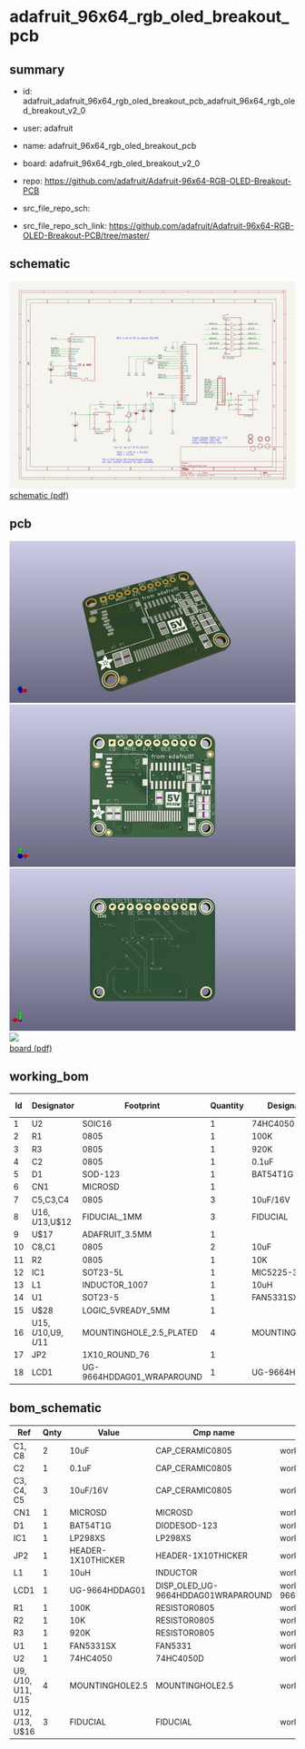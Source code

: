 # adafruit_96x64_rgb_oled_breakout_pcb
 
## summary 
* id: adafruit_adafruit_96x64_rgb_oled_breakout_pcb_adafruit_96x64_rgb_oled_breakout_v2_0
* user: adafruit
* name: adafruit_96x64_rgb_oled_breakout_pcb
* board: adafruit_96x64_rgb_oled_breakout_v2_0
* repo: https://github.com/adafruit/Adafruit-96x64-RGB-OLED-Breakout-PCB



* src_file_repo_sch: 
* src_file_repo_sch_link: https://github.com/adafruit/Adafruit-96x64-RGB-OLED-Breakout-PCB/tree/master/

## schematic  
![](working_schematic_600.png)  
[schematic (pdf)](working_schematic.pdf)  

## pcb  
![](working_3d_600.png) 
![](working_3d_front_600.png)  
![](working_3d_back_600.png)  
![](working_600.png)  
[board (pdf)](working.pdf)  

## working_bom
| Id | Designator | Footprint | Quantity | Designation | Supplier and ref |  | None | 
| --- | --- | --- | --- | --- | --- | --- | --- | 
| 1 | U2 | SOIC16 | 1 | 74HC4050 |  |  | [''] | 
| 2 | R1 | 0805 | 1 | 100K |  |  | [''] | 
| 3 | R3 | 0805 | 1 | 920K |  |  | [''] | 
| 4 | C2 | 0805 | 1 | 0.1uF |  |  | [''] | 
| 5 | D1 | SOD-123 | 1 | BAT54T1G |  |  | [''] | 
| 6 | CN1 | MICROSD | 1 |  |  |  | [''] | 
| 7 | C5,C3,C4 | 0805 | 3 | 10uF/16V |  |  | [''] | 
| 8 | U$16,U$13,U$12 | FIDUCIAL_1MM | 3 | FIDUCIAL |  |  | [''] | 
| 9 | U$17 | ADAFRUIT_3.5MM | 1 |  |  |  | [''] | 
| 10 | C8,C1 | 0805 | 2 | 10uF |  |  | [''] | 
| 11 | R2 | 0805 | 1 | 10K |  |  | [''] | 
| 12 | IC1 | SOT23-5L | 1 | MIC5225-3.3 |  |  | [''] | 
| 13 | L1 | INDUCTOR_1007 | 1 | 10uH |  |  | [''] | 
| 14 | U1 | SOT23-5 | 1 | FAN5331SX |  |  | [''] | 
| 15 | U$28 | LOGIC_5VREADY_5MM | 1 |  |  |  | [''] | 
| 16 | U$15,U$10,U$9,U$11 | MOUNTINGHOLE_2.5_PLATED | 4 | MOUNTINGHOLE2.5 |  |  | [''] | 
| 17 | JP2 | 1X10_ROUND_76 | 1 |  |  |  | [''] | 
| 18 | LCD1 | UG-9664HDDAG01_WRAPAROUND | 1 | UG-9664HDDAG01 |  |  | [''] | 


## bom_schematic
| Ref | Qnty | Value | Cmp name | Footprint | Description | Vendor | DNP | 
| --- | --- | --- | --- | --- | --- | --- | --- | 
| C1, C8 | 2 | 10uF | CAP_CERAMIC0805 | working:0805 |  |  |  | 
| C2 | 1 | 0.1uF | CAP_CERAMIC0805 | working:0805 |  |  |  | 
| C3, C4, C5 | 3 | 10uF/16V | CAP_CERAMIC0805 | working:0805 |  |  |  | 
| CN1 | 1 | MICROSD | MICROSD | working:MICROSD |  |  |  | 
| D1 | 1 | BAT54T1G | DIODESOD-123 | working:SOD-123 |  |  |  | 
| IC1 | 1 | LP298XS | LP298XS | working:SOT23-5L |  |  |  | 
| JP2 | 1 | HEADER-1X10THICKER | HEADER-1X10THICKER | working:1X10_ROUND_76 |  |  |  | 
| L1 | 1 | 10uH | INDUCTOR | working:INDUCTOR_1007 |  |  |  | 
| LCD1 | 1 | UG-9664HDDAG01 | DISP_OLED_UG-9664HDDAG01WRAPAROUND | working:UG-9664HDDAG01_WRAPAROUND |  |  |  | 
| R1 | 1 | 100K | RESISTOR0805 | working:0805 |  |  |  | 
| R2 | 1 | 10K | RESISTOR0805 | working:0805 |  |  |  | 
| R3 | 1 | 920K | RESISTOR0805 | working:0805 |  |  |  | 
| U1 | 1 | FAN5331SX | FAN5331 | working:SOT23-5 |  |  |  | 
| U2 | 1 | 74HC4050 | 74HC4050D | working:SOIC16 |  |  |  | 
| U$9, U$10, U$11, U$15 | 4 | MOUNTINGHOLE2.5 | MOUNTINGHOLE2.5 | working:MOUNTINGHOLE_2.5_PLATED |  |  |  | 
| U$12, U$13, U$16 | 3 | FIDUCIAL | FIDUCIAL | working:FIDUCIAL_1MM |  |  |  | 


